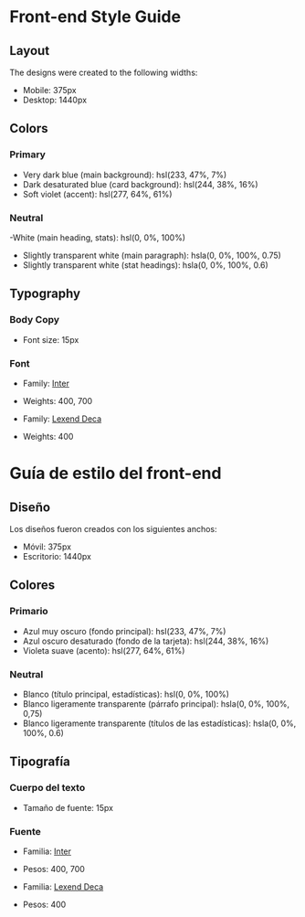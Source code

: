 # Front-end Style Guide

## Layout

The designs were created to the following widths:

- Mobile: 375px
- Desktop: 1440px

## Colors

### Primary

- Very dark blue (main background): hsl(233, 47%, 7%)
- Dark desaturated blue (card background): hsl(244, 38%, 16%)
- Soft violet (accent): hsl(277, 64%, 61%)

### Neutral

-White (main heading, stats): hsl(0, 0%, 100%)
- Slightly transparent white (main paragraph): hsla(0, 0%, 100%, 0.75)
- Slightly transparent white (stat headings): hsla(0, 0%, 100%, 0.6)

## Typography

### Body Copy

- Font size: 15px

### Font

- Family: [Inter](https://fonts.google.com/specimen/Inter)
- Weights: 400, 700

- Family: [Lexend Deca](https://fonts.google.com/specimen/Lexend+Deca)
- Weights: 400



# Guía de estilo del front-end

## Diseño

Los diseños fueron creados con los siguientes anchos:

- Móvil: 375px
- Escritorio: 1440px

## Colores

### Primario

- Azul muy oscuro (fondo principal): hsl(233, 47%, 7%)
- Azul oscuro desaturado (fondo de la tarjeta): hsl(244, 38%, 16%)
- Violeta suave (acento): hsl(277, 64%, 61%)

### Neutral

- Blanco (título principal, estadísticas): hsl(0, 0%, 100%)
- Blanco ligeramente transparente (párrafo principal): hsla(0, 0%, 100%, 0,75)
- Blanco ligeramente transparente (títulos de las estadísticas): hsla(0, 0%, 100%, 0.6)

## Tipografía

### Cuerpo del texto

- Tamaño de fuente: 15px

### Fuente

- Familia: [Inter](https://fonts.google.com/specimen/Inter)
- Pesos: 400, 700

- Familia: [Lexend Deca](https://fonts.google.com/specimen/Lexend+Deca)
- Pesos: 400
